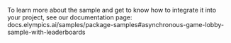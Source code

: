 To learn more about the sample and get to know how to integrate it into your project, see our documentation page:
docs.elympics.ai/samples/package-samples#asynchronous-game-lobby-sample-with-leaderboards
